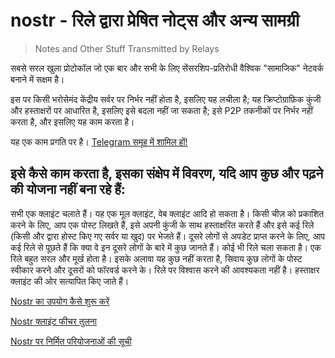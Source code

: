 # nostr - रिले द्वारा प्रेषित नोट्स और अन्य सामग्री
> Notes and Other Stuff Transmitted by Relays

सबसे सरल खुला प्रोटोकॉल जो एक बार और सभी के लिए सेंसरशिप-प्रतिरोधी वैश्विक "सामाजिक" नेटवर्क बनाने में सक्षम है।

इस पर किसी भरोसेमंद केंद्रीय सर्वर पर निर्भर नहीं होता है, इसलिए यह लचीला है; यह क्रिप्टोग्राफ़िक कुंजी और हस्ताक्षरों पर आधारित है, इसलिए इसे बदला नहीं जा सकता है; इसे P2P तकनीकों पर निर्भर नहीं करता है, और इसलिए यह काम करता है।

यह एक काम प्रगति पर है। [Telegram समूह में शामिल हों!](https://t.me/nostr_protocol)

## इसे कैसे काम करता है, इसका संक्षेप में विवरण, यदि आप कुछ और पढ़ने की योजना नहीं बना रहे हैं:

सभी एक क्लाइंट चलाते हैं। यह एक मूल क्लाइंट, वेब क्लाइंट आदि हो सकता है। किसी चीज़ को प्रकाशित करने के लिए, आप एक पोस्ट लिखते हैं, इसे अपनी कुंजी के साथ हस्ताक्षरित करते हैं और इसे कई रिले (किसी और द्वारा होस्ट किए गए सर्वर या खुद) पर भेजते हैं। दूसरे लोगों से अपडेट प्राप्त करने के लिए, आप कई रिले से पूछते हैं कि क्या वे इन दूसरे लोगों के बारे में कुछ जानते हैं। कोई भी रिले चला सकता है। एक रिले बहुत सरल और मूर्ख होता है। इसके अलावा यह कुछ नहीं करता है, सिवाय कुछ लोगों के पोस्ट स्वीकार करने और दूसरों को फॉरवर्ड करने के। रिले पर विश्वास करने की आवश्यकता नहीं है। हस्ताक्षर क्लाइंट की ओर सत्यापित किए जाते हैं।

[Nostr का उपयोग कैसे शुरू करें](https://github.com/vishalxl/nostr_console/discussions/31)

[Nostr क्लाइंट फीचर तुलना](https://github.com/vishalxl/Nostr-Clients-Features-List/blob/main/Readme.md)

[Nostr पर निर्मित परियोजनाओं की सूची](https://github.com/aljazceru/awesome-nostr)
